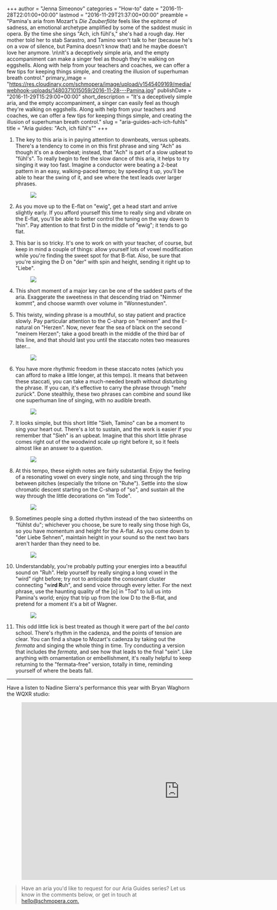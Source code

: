 +++
author = "Jenna Simeonov"
categories = "How-to"
date = "2016-11-28T22:01:00+00:00"
lastmod = "2016-11-29T21:37:00+00:00"
preamble = "Pamina's aria from Mozart's *Die Zauberflöte* feels like the epitome of sadness, an emotional archetype amplified by some of the saddest music in opera. By the time she sings \"Ach, ich fühl's,\" she's had a rough day. Her mother told her to stab Sarastro, and Tamino won't talk to her (because he's on a vow of silence, but Pamina doesn't know that) and he maybe doesn't love her anymore. \n\nIt's a deceptively simple aria, and the empty accompaniment can make a singer feel as though they're walking on eggshells. Along with help from your teachers and coaches, we can offer a few tips for keeping things simple, and creating the illusion of superhuman breath control."
primary_image = "https://res.cloudinary.com/schmopera/image/upload/v1545409169/media/webhook-uploads/1480371015059/2016-11-28---Pamina.jpg"
publishDate = "2016-11-29T15:29:00+00:00"
short_description = "It&#039;s a deceptively simple aria, and the empty accompaniment, a singer can easily feel as though they&#039;re walking on eggshells. Along with help from your teachers and coaches, we can offer a few tips for keeping things simple, and creating the illusion of superhuman breath control."
slug = "aria-guides-ach-ich-fuhls"
title = "Aria guides: &quot;Ach, ich fühl&#039;s&quot;"
+++

1. The key to this aria is in paying attention to downbeats, versus upbeats. There's a tendency to come in on this first phrase and sing "Ach" as though it's on a downbeat; instead, that "Ach" is part of a slow upbeat to "fühl's". To really begin to feel the slow dance of this aria, it helps to try singing it way too fast. Imagine a conductor were beating a 2-beat pattern in an easy, walking-paced tempo; by speeding it up, you'll be able to hear the swing of it, and see where the text leads over larger phrases.<figure data-type="image">![](https://res.cloudinary.com/schmopera/image/upload/v1545409169/media/webhook-uploads/1480432576805/Aria-Guide---Ach-ich-fuhls---annotated---1.5.jpg)</figure>

2. As you move up to the E-flat on "ewig", get a head start and arrive slightly early. If you afford yourself this time to really sing and vibrate on the E-flat, you'll be able to better control the tuning on the way down to "hin". Pay attention to that first D in the middle of "ewig"; it tends to go flat.

3. This bar is so tricky. It's one to work on with your teacher, of course, but keep in mind a couple of things: allow yourself lots of vowel modification while you're finding the sweet spot for that B-flat. Also, be sure that you're singing the D on "der" with spin and height, sending it right up to "Liebe".<figure data-type="image">![](https://res.cloudinary.com/schmopera/image/upload/v1545409169/media/webhook-uploads/1480432592452/Aria-Guide---Ach-ich-fuhls---annotated---1.75.jpg)</figure>

4. This short moment of a major key can be one of the saddest parts of the aria. Exaggerate the sweetness in that descending triad on "Nimmer kommt", and choose warmth over volume in "Wonnestunden".

5. This twisty, winding phrase is a mouthful, so stay patient and practice slowly. Pay particular attention to the C-sharp on "meinem" and the E-natural on "Herzen". Now, never fear the sea of black on the second "meinem Herzen"; take a good breath in the middle of the third bar of this line, and that should last you until the staccato notes two measures later...<figure data-type="image">
![](https://res.cloudinary.com/schmopera/image/upload/v1545409169/media/webhook-uploads/1480432611683/Aria-Guide---Ach-ich-fuhls---annotated---2.5.jpg)</figure>

6. You have more rhythmic freedom in these staccato notes (which you can afford to make a little longer, at this tempo). It means that between these staccati, you can take a much-needed breath without disturbing the phrase. If you can, it's effective to carry the phrase through "mehr zurück". Done stealthily, these two phrases can combine and sound like one superhuman line of singing, with no audible breath.<figure data-type="image">![](https://res.cloudinary.com/schmopera/image/upload/v1545409169/media/webhook-uploads/1480432625598/Aria-Guide---Ach-ich-fuhls---annotated---2.75.jpg)</figure>

7. It looks simple, but this short little "Sieh, Tamino" can be a moment to sing your heart out. There's a lot to sustain, and the work is easier if you remember that "Sieh" is an upbeat. Imagine that this short little phrase comes right out of the woodwind scale up right before it, so it feels almost like an answer to a question.<figure data-type="image">![](https://res.cloudinary.com/schmopera/image/upload/v1545409169/media/webhook-uploads/1480432641686/Aria-Guide---Achi-ich-fuhls---annotated---3.jpg)
</figure>

8. At this tempo, these eighth notes are fairly substantial. Enjoy the feeling of a resonating vowel on every single note, and sing through the trip between pitches (especially the tritone on "Ruhe"). Settle into the slow chromatic descent starting on the C-sharp of "so", and sustain all the way through the little decorations on "im Tode".<figure data-type="image">![](https://res.cloudinary.com/schmopera/image/upload/v1545409169/media/webhook-uploads/1480432748220/Aria-Guide---Achi-ich-fuhls---annotated--4.75.jpg)</figure>

9. Sometimes people sing a dotted rhythm instead of the two sixteenths on "fühlst du"; whichever you choose, be sure to really sing those high Gs, so you have momentum and height for the A-flat. As you come down to "der Liebe Sehnen", maintain height in your sound so the next two bars aren't harder than they need to be.<figure data-type="image">![](https://res.cloudinary.com/schmopera/image/upload/v1545409169/media/webhook-uploads/1480432672229/Aria-Guide---Achi-ich-fuhls---annotated--4.5.jpg)</figure>

10. Understandably, you're probably putting your energies into a beautiful sound on "Ruh". Help yourself by really singing a long vowel in the "wird" right before; try not to anticipate the consonant cluster connecting "wi**rd R**uh", and send voice through every letter. For the next phrase, use the haunting quality of the [o] in "Tod" to lull us into Pamina's world; enjoy that trip up from the low D to the B-flat, and pretend for a moment it's a bit of Wagner.<figure data-type="image">![](https://res.cloudinary.com/schmopera/image/upload/v1545409169/media/webhook-uploads/1480432762430/Aria-Guide---Achi-ich-fuhls---annotated--5.jpg)</figure>

11. This odd little lick is best treated as though it were part of the *bel canto* school. There's rhythm in the cadenza, and the points of tension are clear. You can find a shape to Mozart's cadenza by taking out the *fermata* and singing the whole thing in time. Try conducting a version that includes the *fermata*, and see how that leads to the final "sein". Like anything with ornamentation or embellishment, it's really helpful to keep returning to the "fermata-free" version, totally in time, reminding yourself of where the beats fall.

***
Have a listen to Nadine Sierra's performance this year with Bryan Waghorn the WQXR studio:

<figure data-type="video">
<iframe width="854" height="480" src="https://www.youtube.com/embed/cu0BmPXZ6dI" frameborder="0" allowfullscreen></iframe>
</figure>

>Have an aria you'd like to request for our Aria Guides series? Let us know in the comments below, or get in touch at [hello@schmopera.com.](mailto:hello@schmopera.com)
